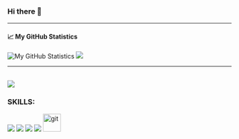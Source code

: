 ### Hi there 👋

<!--
**sanjayk0508/sanjayk0508** is a ✨ _special_ ✨ repository because its `README.md` (this file) appears on your GitHub profile.

Here are some ideas to get you started:

- 🔭 I’m currently working on ...
- 🌱 I’m currently learning ...
- 👯 I’m looking to collaborate on ...
- 🤔 I’m looking for help with ...
- 💬 Ask me about ...
- 📫 How to reach me: ...
- 😄 Pronouns: ...
- ⚡ Fun fact: ...
-->



---

#### 📈 My GitHub Statistics
![My GitHub Statistics](https://github-readme-stats.vercel.app/api?username=sanjayk0508&show_icons=true&count_private=true&hide_title=true&theme=dracula)
<a href="https://github.com/anuraghazra/github-readme-stats">
  <img src="https://github-readme-stats.vercel.app/api/top-langs/?username=sanjayk0508&langs_count=6&layout=compact&theme=dracula" />
</a>

---


</p>
<br>
<img src="https://activity-graph.herokuapp.com/graph?username=sanjayk0508&bg_color=0f2d3d&color=1cadfb&line=1cadfb&point=1cadfb&area=true&hide_border=true">


<h3 align="left">SKILLS: </h3>
<p align="left">
<img src="https://img.shields.io/badge/React-20232A?style=for-the-badge&logo=react&logoColor=61DAFB"/>
  <img src="https://img.shields.io/badge/TypeScript-007ACC?style=for-the-badge&logo=typescript&logoColor=white"/>
<img src="https://img.shields.io/badge/JavaScript-323330?style=for-the-badge&logo=javascript&logoColor=F7DF1E"/>

<img src="https://img.shields.io/badge/Git-F05032?style=for-the-badge&logo=git&logoColor=white"/> 
  
  <img src="https://www.vectorlogo.zone/logos/git-scm/git-scm-icon.svg" alt="git" width="40" height="40"/>
